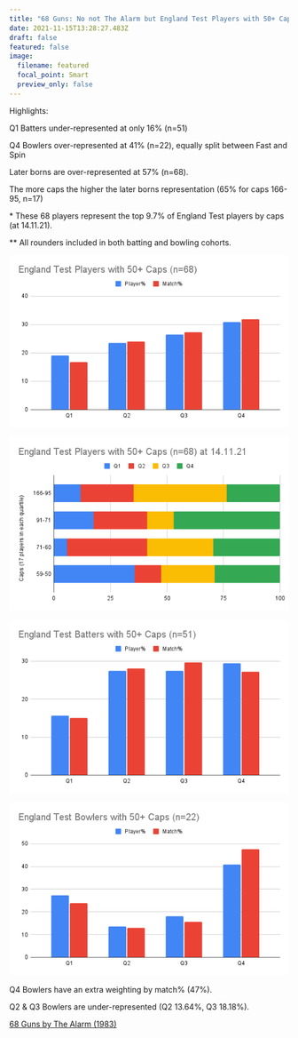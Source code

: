 ```yaml
---
title: "68 Guns: No not The Alarm but England Test Players with 50+ Caps"
date: 2021-11-15T13:28:27.483Z
draft: false
featured: false
image:
  filename: featured
  focal_point: Smart
  preview_only: false
---
```

<meta name="twitter:card" content="summary_large_image" />
<meta name="twitter:site" content="@nothirdman" />
<meta name="twitter:title" content="68 Guns: No not The Alarm but England Test Players with 50+ Caps" />
<meta name="twitter:description" content="Q1 Batters (16%), Q4 Bowlers (41%), Later born over-represented (57%). Later born representation highest for top 17 players (65%) " />
<meta name="twitter:image" content="https://onemoresummer.co.uk/post/68-guns-no-not-the-alarm-but-england-test-players-with-50-caps/england-test-players-with-50-caps-n-68-at-14-11-21-.png" />

Highlights:

Q1 Batters under-represented at only 16% (n=51) 

Q4 Bowlers over-represented at 41% (n=22), equally split between Fast and Spin

Later borns are over-represented at 57% (n=68).

The more caps the higher the later borns representation (65% for caps 166-95, n=17)

\* These 68 players represent the top 9.7% of England Test players by caps (at 14.11.21).

\*\* All rounders included in both batting and bowling cohorts.

![](england-test-players-with-50-caps-n-68-.png)

![](england-test-players-with-50-caps-n-68-at-14.11.21.png)

![](england-test-batters-with-50-caps-n-51-1-.png)

![](england-test-bowlers-with-50-caps-n-22-1-.png)

Q4 Bowlers have an extra weighting by match% (47%).

Q2 & Q3 Bowlers are under-represented (Q2 13.64%, Q3 18.18%).

[68 Guns by The Alarm (1983)](https://youtu.be/KZp11vks_Ws?t=42)